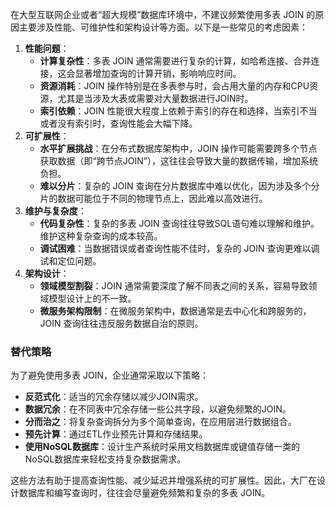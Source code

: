 在大型互联网企业或者“超大规模”数据库环境中，不建议频繁使用多表 JOIN 的原因主要涉及性能、可维护性和架构设计等方面。以下是一些常见的考虑因素：

1. **性能问题**：
    - **计算复杂性**：多表 JOIN 通常需要进行复杂的计算，如哈希连接、合并连接，这会显著增加查询的计算开销，影响响应时间。
    - **资源消耗**：JOIN 操作特别是在多表参与时，会占用大量的内存和CPU资源，尤其是当涉及大表或需要对大量数据进行JOIN时。
    - **索引依赖**：JOIN 性能很大程度上依赖于索引的存在和选择，当索引不当或者没有索引时，查询性能会大幅下降。
2. **可扩展性**：
    - **水平扩展挑战**：在分布式数据库架构中，JOIN 操作可能需要跨多个节点获取数据（即“跨节点JOIN”），这往往会导致大量的数据传输，增加系统负担。
    - **难以分片**：复杂的 JOIN 查询在分片数据库中难以优化，因为涉及多个分片的数据可能位于不同的物理节点上，因此难以高效进行。
3. **维护与复杂度**：
    - **代码复杂性**：复杂的多表 JOIN 查询往往导致SQL语句难以理解和维护。维护这种复杂查询的成本较高。
    - **调试困难**：当数据错误或者查询性能不佳时，复杂的 JOIN 查询更难以调试和定位问题。
4. **架构设计**：
    - **领域模型割裂**：JOIN 通常需要深度了解不同表之间的关系，容易导致领域模型设计上的不一致。
    - **微服务架构限制**：在微服务架构中，数据通常是去中心化和跨服务的，JOIN 查询往往违反服务数据自治的原则。

### 替代策略
为了避免使用多表 JOIN，企业通常采取以下策略：

+ **反范式化**：适当的冗余存储以减少JOIN需求。
+ **数据冗余**：在不同表中冗余存储一些公共字段，以避免频繁的JOIN。
+ **分而治之**：将复杂查询拆分为多个简单查询，在应用层进行数据组合。
+ **预先计算**：通过ETL作业预先计算和存储结果。
+ **使用NoSQL数据库**：设计生产系统时采用文档数据库或键值存储一类的NoSQL数据库来轻松支持复杂数据需求。

这些方法有助于提高查询性能、减少延迟并增强系统的可扩展性。因此，大厂在设计数据库和编写查询时，往往会尽量避免频繁和复杂的多表 JOIN。


